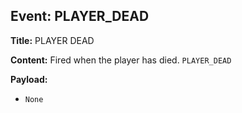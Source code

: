 ## Event: PLAYER_DEAD

**Title:** PLAYER DEAD

**Content:**
Fired when the player has died.
`PLAYER_DEAD`

**Payload:**
- `None`